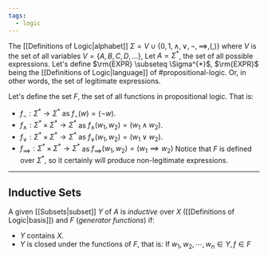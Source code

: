 ```yaml
---
tags:
  - logic
---
```

The [[Definitions of Logic|alphabet]] $\Sigma = V \cup \{0,1,\land,\lor,\lnot,\implies,(,)\}$ where $V$ is the set of all variables $V=\{A,B,C,D,...\}$, Let $A = \Sigma^{*}$, the set of all possible expressions.
Let's define $\rm{EXPR} \subseteq \Sigma^{*}$, $\rm{EXPR}$ being the [[Definitions of Logic|language]] of #propositional-logic. Or, in other words, the set of legitimate expressions.

Let's define the set $F$, the set of all functions in propositional logic. That is:
- $f_{\lnot}:\Sigma^{*}\rightarrow \Sigma^{*}$ as $f_{\lnot}(w)=(\lnot w)$.
- $f_{\land}:\Sigma^{*} \times \Sigma^{*} \rightarrow \Sigma^{*}$ as $f_{\land}(w_{1},w_{2})=(w_{1}\land w_{2})$.
- $f_{\lor}: \Sigma^{*} \times \Sigma^{*} \rightarrow \Sigma^{*}$ as $f_{\lor}(w_{1}, w_{2})= (w_{1} \lor w_{2})$.
- $f_{\implies}:\Sigma^{*} \times \Sigma^{*} \rightarrow \Sigma^{*}$ as $f_{\implies}(w_{1},w_{2}) = (w_{1}\implies w_{2})$
Notice that $F$ is defined over $\Sigma^{*}$, so it certainly will produce non-legitimate expressions. 
___
## Inductive Sets

A given [[Subsets|subset]] $Y$ of $A$ is *inductive* over $X$ ([[Definitions of Logic|basis]]) and $F$ (*generator functions*) if:
- $Y$ contains $X$.
- $Y$ is closed under the functions of $F$, that is: If $w_{1},w_{2},\cdots, w_{n} \in Y, f\in F$ 